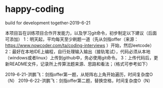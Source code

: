 
# happy-coding
build for development together-2019-6-21


本项目旨在训练项目合作开发能力，以及学习git命令，初步制定以下建议（后面可添加）
1：明天起，平均每天至少刷题一道（先从剑指offer（来源：https://www.nowcoder.com/ta/coding-interviews ）开始，然后leetcode）
2：最好在本地IDE上编程，自行处理输入输出（接轨笔试），代码必须从本地（windows或者linux）上传到github中，务必使用git命令。
3：上传代码后，更新README文件，记录所上传算法题来源、思路和看法；（格式可参考如下）

2019-6-21-洪鹏飞：剑指offer第一题，从矩阵右上角开始遍历，时间复杂度O（N）
2019-6-22-洪鹏飞：剑指offer第二题，替换空格，时间复杂度O（N）
